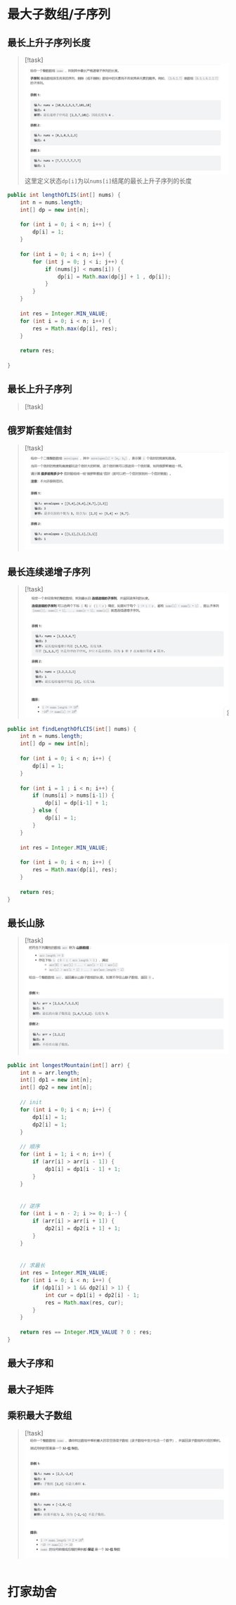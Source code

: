 # 最大子数组/子序列
## 最长上升子序列长度
> [!task]
> ![](%E5%8D%95%E4%B8%B2.assets/66f16bd008bb5ed1e21315b74bea81e3_MD5.jpeg)
> 这里定义状态`dp[i]`为以`nums[i]`结尾的最长上升子序列的长度
```java
public int lengthOfLIS(int[] nums) {
	int n = nums.length;
	int[] dp = new int[n];

	for (int i = 0; i < n; i++) {
		dp[i] = 1;
	}

	for (int i = 0; i < n; i++) {
		for (int j = 0; j < i; j++) {
			if (nums[j] < nums[i]) {
				dp[i] = Math.max(dp[j] + 1 , dp[i]);
			}
		}
	}

	int res = Integer.MIN_VALUE;
	for (int i = 0; i < n; i++) {
		res = Math.max(dp[i], res);
	}

	return res;

}
```



## 最长上升子序列
> [!task]



## 俄罗斯套娃信封
> [!task]
> ![](%E5%8D%95%E4%B8%B2.assets/5ae5b1026ad6321574a69eba783afd66_MD5.jpeg)







## 最长连续递增子序列
> [!task]
> ![](%E5%8D%95%E4%B8%B2.assets/ef007fd5cc35b1eb73147840f029545d_MD5.jpeg)
```java
public int findLengthOfLCIS(int[] nums) {
	int n = nums.length;
	int[] dp = new int[n];

	for (int i = 0; i < n; i++) {
		dp[i] = 1;
	}

	for (int i = 1 ; i < n; i++) {
		if (nums[i] > nums[i-1]) {
			dp[i] = dp[i-1] + 1;
		} else {
			dp[i] = 1;
		}
	}

	int res = Integer.MIN_VALUE;

	for (int i = 0; i < n; i++) {
		res = Math.max(dp[i], res);
	}

	return res;
}

```



## 最长山脉
> [!task]
> ![](%E5%8D%95%E4%B8%B2.assets/3ff272878a23f9a159ae3a5089221b7a_MD5.jpeg)
```java
public int longestMountain(int[] arr) {
	int n = arr.length;
	int[] dp1 = new int[n];
	int[] dp2 = new int[n];

	// init
	for (int i = 0; i < n; i++) {
		dp1[i] = 1;
		dp2[i] = 1;
	}
	
	// 顺序
	for (int i = 1; i < n; i++) {
		if (arr[i] > arr[i - 1]) {
			dp1[i] = dp1[i - 1] + 1;
		} 
	}


	// 逆序
	for (int i = n - 2; i >= 0; i--) {
		if (arr[i] > arr[i + 1]) {
			dp2[i] = dp2[i + 1] + 1;
		}
	}


	// 求最长
	int res = Integer.MIN_VALUE;
	for (int i = 0; i < n; i++) {
		if (dp1[i] > 1 && dp2[i] > 1) {
			int cur = dp1[i] + dp2[i] - 1;
			res = Math.max(res, cur);
		}
	}

	return res == Integer.MIN_VALUE ? 0 : res;
}
```








## 最大子序和




## 最大子矩阵





## 乘积最大子数组
> [!task]
> ![](单串.assets/image-20240411194009084.png)
```python

```






# 打家劫舍












